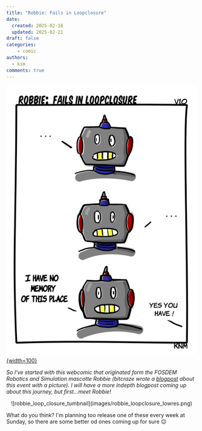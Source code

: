 ```yaml
---
title: "Robbie: Fails in Loopclosure"
date:
  created: 2025-02-16
  updated: 2025-02-21
draft: false
categories: 
    - comic
authors:
  - kim
comments: true
---
```

<script data-goatcounter="https://knmcguire.goatcounter.com/count"
async src="//gc.zgo.at/count.js"></script>



[![Robbie rambot comic](images/robbie_loopclosure_lowres.png){width=100}](robbie_loop_closure.md)

*So I've started with this webcomic that originated form the FOSDEM Robotics and Simulation mascotte Robbie (bitcraze wrote a [blogpost](https://www.bitcraze.io/2025/02/fosdem-25/) about this event with a picture). I will have a more indepth blogpost coming up about this journey, but first...meet Robbie!*

<!-- more -->

<center>![robbie_loop_closure_tumbnail](images/robbie_loopclosure_lowres.png)</center>

What do you think? I'm planning too release one of these every week at Sunday, so there are some better od ones coming up for sure :wink:
